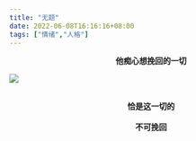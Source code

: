 ```yaml
---
title: "无题"
date: 2022-06-08T16:16:16+08:00
tags: ["情绪","人格"]
---
```




<strong>
<center> 他痴心想挽回的一切 </center>
</strong>

![](https://gcore.jsdelivr.net/gh/AlexLiu2022/resources/img/eclipse.png)

<strong>
<br>
<center> 恰是这一切的 </center>
<br>
<center> 不可挽回 </center>
</strong>





